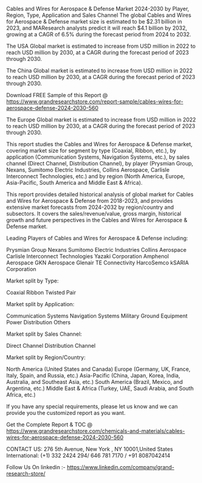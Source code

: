 Cables and Wires for Aerospace & Defense Market 2024-2030 by Player, Region, Type, Application and Sales Channel
The global Cables and Wires for Aerospace & Defense market size is estimated to be $2.31 billion in 2023, and MAResearch analysts predict it will reach $4.1 billion by 2032, growing at a CAGR of 6.5% during the forecast period from 2024 to 2032.

The USA Global market is estimated to increase from USD million in 2022 to reach USD million by 2030, at a CAGR during the forecast period of 2023 through 2030.

The China Global market is estimated to increase from USD million in 2022 to reach USD million by 2030, at a CAGR during the forecast period of 2023 through 2030.

Download FREE Sample of this Report @ https://www.grandresearchstore.com/report-sample/cables-wires-for-aerospace-defense-2024-2030-560

The Europe Global market is estimated to increase from USD million in 2022 to reach USD million by 2030, at a CAGR during the forecast period of 2023 through 2030.

This report studies the Cables and Wires for Aerospace & Defense market, covering market size for segment by type (Coaxial, Ribbon, etc.), by application (Communication Systems, Navigation Systems, etc.), by sales channel (Direct Channel, Distribution Channel), by player (Prysmian Group, Nexans, Sumitomo Electric Industries, Collins Aerospace, Carlisle Interconnect Technologies, etc.) and by region (North America, Europe, Asia-Pacific, South America and Middle East & Africa).

This report provides detailed historical analysis of global market for Cables and Wires for Aerospace & Defense from 2018-2023, and provides extensive market forecasts from 2024-2032 by region/country and subsectors. It covers the sales/revenue/value, gross margin, historical growth and future perspectives in the Cables and Wires for Aerospace & Defense market.

Leading Players of Cables and Wires for Aerospace & Defense including:

Prysmian Group
Nexans
Sumitomo Electric Industries
Collins Aerospace
Carlisle Interconnect Technologies
Yazaki Corporation
Amphenol Aerospace
GKN Aerospace
Glenair
TE Connectivity
HarcoSemco
kSARIA Corporation

Market split by Type:

Coaxial
Ribbon
Twisted Pair

Market split by Application:

Communication Systems
Navigation Systems
Military Ground Equipment
Power Distribution
Others

Market split by Sales Channel:

Direct Channel
Distribution Channel

Market split by Region/Country:

North America (United States and Canada)
Europe (Germany, UK, France, Italy, Spain, and Russia, etc.)
Asia-Pacific (China, Japan, Korea, India, Australia, and Southeast Asia, etc.)
South America (Brazil, Mexico, and Argentina, etc.)
Middle East & Africa (Turkey, UAE, Saudi Arabia, and South Africa, etc.)

If you have any special requirements, please let us know and we can provide you the customized report as you want.

Get the Complete Report & TOC @ https://www.grandresearchstore.com/chemicals-and-materials/cables-wires-for-aerospace-defense-2024-2030-560

CONTACT US:
276 5th Avenue, New York , NY 10001,United States
International: (+1) 332 2424 294/ 646 781 7170 / +91 8087042414

Follow Us On linkedin :- https://www.linkedin.com/company/grand-research-store/
